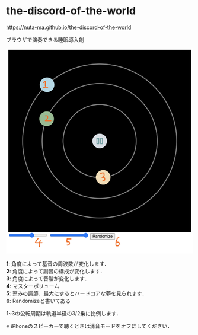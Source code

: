 # the-discord-of-the-world
<https://nuta-ma.github.io/the-discord-of-the-world>  

ブラウザで演奏できる睡眠導入剤  

![Play Example](example.png?raw=true)

**1**: 角度によって基音の周波数が変化します．  
**2**: 角度によって副音の構成が変化します．  
**3**: 角度によって音階が変化します．  
**4**: マスターボリューム  
**5**: 歪みの調節．最大にするとハードコアな夢を見られます．  
**6**: Randomizeと書いてある

1~3の公転周期は軌道半径の3/2乗に比例します．

※ iPhoneのスピーカーで聴くときは消音モードをオフにしてください．
